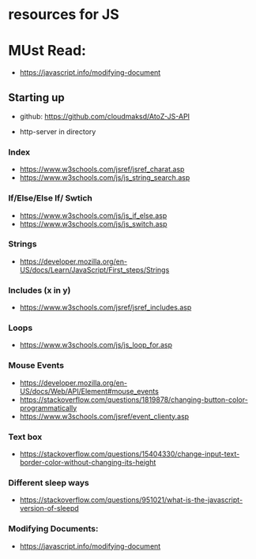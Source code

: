 # resources for JS

# MUst Read: 
- https://javascript.info/modifying-document

## Starting up
- github: https://github.com/cloudmaksd/AtoZ-JS-API

- http-server in directory

### Index

- <https://www.w3schools.com/jsref/jsref_charat.asp>
- https://www.w3schools.com/js/js_string_search.asp

### If/Else/Else If/ Swtich

- <https://www.w3schools.com/js/js_if_else.asp>
- <https://www.w3schools.com/js/js_switch.asp>

### Strings

- <https://developer.mozilla.org/en-US/docs/Learn/JavaScript/First_steps/Strings>

### Includes (x in y)

- <https://www.w3schools.com/jsref/jsref_includes.asp>

### Loops

- <https://www.w3schools.com/js/js_loop_for.asp>

### Mouse Events
- https://developer.mozilla.org/en-US/docs/Web/API/Element#mouse_events
- https://stackoverflow.com/questions/1819878/changing-button-color-programmatically
- https://www.w3schools.com/jsref/event_clienty.asp

### Text box
- https://stackoverflow.com/questions/15404330/change-input-text-border-color-without-changing-its-height


### Different sleep ways
- https://stackoverflow.com/questions/951021/what-is-the-javascript-version-of-sleepd

### Modifying Documents: 
- https://javascript.info/modifying-document